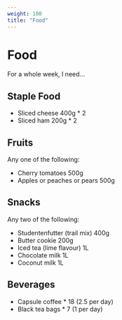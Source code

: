 ```yaml
---
weight: 100
title: "Food"
---
```


# Food

For a whole week, I need…

## Staple Food

* Sliced cheese 400g \* 2
* Sliced ham 200g \* 2

## Fruits

Any one of the following:

* Cherry tomatoes 500g
* Apples or peaches or pears 500g

## Snacks

Any two of the following:

* Studentenfutter (trail mix) 400g
* Butter cookie 200g
* Iced tea (lime flavour) 1L
* Chocolate milk 1L
* Coconut milk 1L

## Beverages

* Capsule coffee \* 18 (2.5 per day)
* Black tea bags \* 7 (1 per day)

